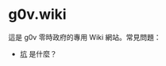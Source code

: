 <!-- TITLE: Home -->
<!-- SUBTITLE: A quick summary of Home -->

# g0v.wiki
這是 g0v 零時政府的專用 Wiki 網站。常見問題：

* [坑](坑) 是什麼？